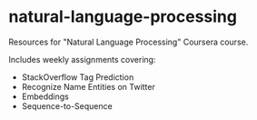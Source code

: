 # natural-language-processing
Resources for "Natural Language Processing" Coursera course.

Includes weekly assignments covering:
   - StackOverflow Tag Prediction
   - Recognize Name Entities on Twitter
   - Embeddings
   - Sequence-to-Sequence
